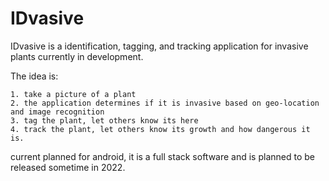# IDvasive
IDvasive is a identification, tagging, and tracking application for invasive plants currently in development. 

The idea is:

    1. take a picture of a plant
    2. the application determines if it is invasive based on geo-location and image recognition
    3. tag the plant, let others know its here
    4. track the plant, let others know its growth and how dangerous it is.

current planned for android, it is a full stack software and is planned to be released sometime in 2022.